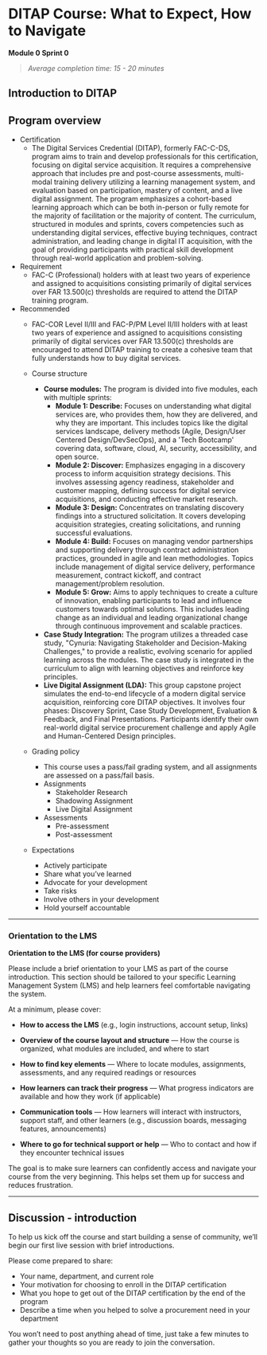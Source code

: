 # DITAP Course: What to Expect, How to Navigate
**Module 0 Sprint 0**
> _Average completion time: 15 - 20 minutes_

## Introduction to DITAP

## Program overview  
  * Certification  
    * The Digital Services Credential (DITAP), formerly FAC-C-DS, program aims to train and develop professionals for this certification, focusing on digital service acquisition. It requires a comprehensive approach that includes pre and post-course assessments, multi-modal training delivery utilizing a learning management system, and evaluation based on participation, mastery of content, and a live digital assignment. The program emphasizes a cohort-based learning approach which can be both in-person or fully remote for the majority of facilitation or the majority of content. The curriculum, structured in modules and sprints, covers competencies such as understanding digital services, effective buying techniques, contract administration, and leading change in digital IT acquisition, with the goal of providing participants with practical skill development through real-world application and problem-solving.
  * Requirement  
    * FAC-C (Professional) holders with at least two years of experience and assigned to acquisitions consisting primarily of digital services over FAR 13.500(c) thresholds are required to attend the DITAP training program.
  * Recommended  
    * FAC-COR Level II/III and FAC-P/PM Level II/III holders with at least two years of experience and assigned to acquisitions consisting primarily of digital services over FAR 13.500(c) thresholds are encouraged to attend DITAP training to create a cohesive team that fully understands how to buy digital services.

    * Course structure  
      * **Course modules:** The program is divided into five modules, each with multiple sprints:  
        * **Module 1: Describe:** Focuses on understanding what digital services are, who provides them, how they are delivered, and why they are important. This includes topics like the digital services landscape, delivery methods (Agile, Design/User Centered Design/DevSecOps), and a 'Tech Bootcamp' covering data, software, cloud, AI, security, accessibility, and open source.  
        * **Module 2: Discover:** Emphasizes engaging in a discovery process to inform acquisition strategy decisions. This involves assessing agency readiness, stakeholder and customer mapping, defining success for digital service acquisitions, and conducting effective market research.  
        * **Module 3: Design:** Concentrates on translating discovery findings into a structured solicitation. It covers developing acquisition strategies, creating solicitations, and running successful evaluations.  
        * **Module 4: Build:** Focuses on managing vendor partnerships and supporting delivery through contract administration practices, grounded in agile and lean methodologies. Topics include management of digital service delivery, performance measurement, contract kickoff, and contract management/problem resolution.  
        * **Module 5: Grow:** Aims to apply techniques to create a culture of innovation, enabling participants to lead and influence customers towards optimal solutions. This includes leading change as an individual and leading organizational change through continuous improvement and scalable practices.  
      * **Case Study Integration:** The program utilizes a threaded case study, "Cynuria: Navigating Stakeholder and Decision-Making Challenges," to provide a realistic, evolving scenario for applied learning across the modules. The case study is integrated in the curriculum to align with learning objectives and reinforce key principles.  
      * **Live Digital Assignment (LDA):** This group capstone project simulates the end-to-end lifecycle of a modern digital service acquisition, reinforcing core DITAP objectives. It involves four phases: Discovery Sprint, Case Study Development, Evaluation & Feedback, and Final Presentations. Participants identify their own real-world digital service procurement challenge and apply Agile and Human-Centered Design principles.  

    * Grading policy  
      * This course uses a pass/fail grading system, and all assignments are assessed on a pass/fail basis.  
      * Assignments  
        * Stakeholder Research  
        * Shadowing Assignment  
        * Live Digital Assignment  
      * Assessments  
        * Pre-assessment  
        * Post-assessment  

    * Expectations  
      * Actively participate  
      * Share what you’ve learned  
      * Advocate for your development  
      * Take risks  
      * Involve others in your development  
      * Hold yourself accountable

---

### Orientation to the LMS

**Orientation to the LMS (for course providers)**

Please include a brief orientation to your LMS as part of the course introduction. This section should be tailored to your specific Learning Management System (LMS) and help learners feel comfortable navigating the system.

At a minimum, please cover:

* **How to access the LMS** (e.g., login instructions, account setup, links)

* **Overview of the course layout and structure** — How the course is organized, what modules are included, and where to start

* **How to find key elements** — Where to locate modules, assignments, assessments, and any required readings or resources

* **How learners can track their progress** — What progress indicators are available and how they work (if applicable)

* **Communication tools** — How learners will interact with instructors, support staff, and other learners (e.g., discussion boards, messaging features, announcements)

* **Where to go for technical support or help** — Who to contact and how if they encounter technical issues

The goal is to make sure learners can confidently access and navigate your course from the very beginning. This helps set them up for success and reduces frustration.

---
## Discussion \- introduction

To help us kick off the course and start building a sense of community, we’ll begin our first live session with brief introductions. 

Please come prepared to share: 

* Your name, department, and current role  
* Your motivation for choosing to enroll in the DITAP certification  
* What you hope to get out of the DITAP certification by the end of the program  
* Describe a time when you helped to solve a procurement need in your department

You won’t need to post anything ahead of time, just take a few minutes to gather your thoughts so you are ready to join the conversation. 
